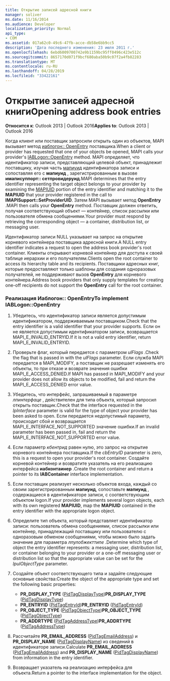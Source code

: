 ```yaml
---
title: Открытие записей адресной книги
manager: soliver
ms.date: 11/16/2014
ms.audience: Developer
localization_priority: Normal
api_type:
- COM
ms.assetid: 017a62c0-49c6-47fb-acce-db58e6bb9cc5
description: 'Дата последнего изменения: 23 июля 2011 г.'
ms.openlocfilehash: 6ebd6009700742e9b1159bc95ff0496c423e512c
ms.sourcegitcommit: 8657170d071f9bcf680aba50b9c07f2a4fb82283
ms.translationtype: MT
ms.contentlocale: ru-RU
ms.lasthandoff: 04/28/2019
ms.locfileid: "33422161"
---
```

# <a name="opening-address-book-entries"></a><span data-ttu-id="19b34-103">Открытие записей адресной книги</span><span class="sxs-lookup"><span data-stu-id="19b34-103">Opening address book entries</span></span>

<span data-ttu-id="19b34-104">**Относится к**: Outlook 2013 | Outlook 2016</span><span class="sxs-lookup"><span data-stu-id="19b34-104">**Applies to**: Outlook 2013 | Outlook 2016</span></span> 
  
<span data-ttu-id="19b34-105">Когда клиент или поставщик запросили открыть один из объектов, MAPI вызывает метод [иаблогон:: OpenEntry](iablogon-openentry.md) поставщика.</span><span class="sxs-lookup"><span data-stu-id="19b34-105">When a client or provider has requested that one of your objects be opened, MAPI calls your provider's [IABLogon::OpenEntry](iablogon-openentry.md) method.</span></span> <span data-ttu-id="19b34-106">MAPI определяет, что идентификатор записи, представляющий целевой объект, принадлежит поставщику, изучая часть [мапиуид](mapiuid.md) идентификатора записи и сопоставляя его с **мапиуид** , зарегистрированным в вызове **имаписуппорт:: сетпровидеруид**.</span><span class="sxs-lookup"><span data-stu-id="19b34-106">MAPI determines that the entry identifier representing the target object belongs to your provider by examining the [MAPIUID](mapiuid.md) portion of the entry identifier and matching it to the **MAPIUID** that your provider registered in the call to **IMAPISupport::SetProviderUID**.</span></span> <span data-ttu-id="19b34-107">Затем MAPI вызывает метод **OpenEntry** .</span><span class="sxs-lookup"><span data-stu-id="19b34-107">MAPI then calls your **OpenEntry** method.</span></span> <span data-ttu-id="19b34-108">Поставщик должен ответить, получая соответствующий объект — контейнер, список рассылки или пользователя обмена сообщениями.</span><span class="sxs-lookup"><span data-stu-id="19b34-108">Your provider must respond by retrieving the corresponding object — a container, distribution list, or messaging user.</span></span> 
  
<span data-ttu-id="19b34-109">Идентификатор записи NULL указывает на запрос на открытие корневого контейнера поставщика адресной книги.</span><span class="sxs-lookup"><span data-stu-id="19b34-109">A NULL entry identifier indicates a request to open the address book provider's root container.</span></span> <span data-ttu-id="19b34-110">Клиенты открывают корневой контейнер для доступа к своей таблице иерархии и его получателям.</span><span class="sxs-lookup"><span data-stu-id="19b34-110">Clients open the root container to access its hierarchy table and its recipients.</span></span> <span data-ttu-id="19b34-111">Поставщики адресных книг, которые предоставляют только шаблоны для создания одноразовых получателей, не поддерживают вызов **OpenEntry** для корневого контейнера.</span><span class="sxs-lookup"><span data-stu-id="19b34-111">Address book providers that only supply templates for creating one-off recipients do not support the **OpenEntry** call for the root container.</span></span> 
  
### <a name="to-implement-iablogonopenentry"></a><span data-ttu-id="19b34-112">Реализация Иаблогон:: OpenEntry</span><span class="sxs-lookup"><span data-stu-id="19b34-112">To implement IABLogon::OpenEntry</span></span>
  
1. <span data-ttu-id="19b34-113">Убедитесь, что идентификатор записи является допустимым идентификатором, поддерживаемым поставщиком.</span><span class="sxs-lookup"><span data-stu-id="19b34-113">Check that the entry identifier is a valid identifier that your provider supports.</span></span> <span data-ttu-id="19b34-114">Если он не является допустимым идентификатором записи, возвращается MAPI_E_INVALID_ENTRYID.</span><span class="sxs-lookup"><span data-stu-id="19b34-114">If it is not a valid entry identifier, return MAPI_E_INVALID_ENTRYID.</span></span> 
    
2. <span data-ttu-id="19b34-115">Проверьте флаг, который передается с параметром _ulFlags_ .</span><span class="sxs-lookup"><span data-stu-id="19b34-115">Check the flag that is passed in with the  _ulFlags_ parameter.</span></span> <span data-ttu-id="19b34-116">Если служба MAPI передается в MAPI_MODIFY, а поставщик не разрешает изменять его объекты, то при отказе и возврате значения ошибки MAPI_E_ACCESS_DENIED.</span><span class="sxs-lookup"><span data-stu-id="19b34-116">If MAPI has passed in MAPI_MODIFY and your provider does not allow its objects to be modified, fail and return the MAPI_E_ACCESS_DENIED error value.</span></span> 
    
3. <span data-ttu-id="19b34-117">Убедитесь, что интерфейс, запрашиваемый в параметре _лпинтерфаце_ , действителен для типа объекта, который запросил открыть поставщик.</span><span class="sxs-lookup"><span data-stu-id="19b34-117">Check that the interface requested in the  _lpInterface_ parameter is valid for the type of object your provider has been asked to open.</span></span> <span data-ttu-id="19b34-118">Если передается недопустимый параметр, происходит сбой и возвращается MAPI_E_INTERFACE_NOT_SUPPORTED значение ошибки.</span><span class="sxs-lookup"><span data-stu-id="19b34-118">If an invalid parameter has been passed in, fail and return the MAPI_E_INTERFACE_NOT_SUPPORTED error value.</span></span> 
    
4. <span data-ttu-id="19b34-119">Если параметр _кбентрид_ равен нулю, это запрос на открытие корневого контейнера поставщика.</span><span class="sxs-lookup"><span data-stu-id="19b34-119">If the  _cbEntryID_ parameter is zero, this is a request to open your provider's root container.</span></span> <span data-ttu-id="19b34-120">Создайте корневой контейнер и возвратите указатель на его реализацию интерфейса **иабконтаинер** .</span><span class="sxs-lookup"><span data-stu-id="19b34-120">Create the root container and return a pointer to its **IABContainer** interface implementation.</span></span> 
    
5. <span data-ttu-id="19b34-121">Если поставщик реализует несколько объектов входа, каждый со своим зарегистрированным **мапиуид**, сопоставьте **мапиуид** , содержащиеся в идентификаторе записи, с соответствующим объектом logon.</span><span class="sxs-lookup"><span data-stu-id="19b34-121">If your provider implements several logon objects, each with its own registered **MAPIUID**, map the **MAPIUID** contained in the entry identifier with the appropriate logon object.</span></span> 
    
6. <span data-ttu-id="19b34-122">Определите тип объекта, который представляет идентификатор записи: пользователь обмена сообщениями, список рассылки или контейнер, принадлежащий поставщику или пользователю с одноразовым обменом сообщениями, чтобы можно было задать значение для параметра _лпулобжекттипе_ .</span><span class="sxs-lookup"><span data-stu-id="19b34-122">Determine which type of object the entry identifier represents: a messaging user, distribution list, or container belonging to your provider or a one-off messaging user or distribution list so that the appropriate value can be set for the  _lpulObjectType_ parameter.</span></span> 
    
7. <span data-ttu-id="19b34-123">Создайте объект соответствующего типа и задайте следующие основные свойства:</span><span class="sxs-lookup"><span data-stu-id="19b34-123">Create the object of the appropriate type and set the following basic properties:</span></span>
    
    - <span data-ttu-id="19b34-124">**PR_DISPLAY_TYPE** ([PidTagDisplayType](pidtagdisplaytype-canonical-property.md))</span><span class="sxs-lookup"><span data-stu-id="19b34-124">**PR_DISPLAY_TYPE** ([PidTagDisplayType](pidtagdisplaytype-canonical-property.md))</span></span>
    - <span data-ttu-id="19b34-125">**PR_ENTRYID** ([PidTagEntryId](pidtagentryid-canonical-property.md))</span><span class="sxs-lookup"><span data-stu-id="19b34-125">**PR_ENTRYID** ([PidTagEntryId](pidtagentryid-canonical-property.md))</span></span>
    - <span data-ttu-id="19b34-126">**PR_OBJECT_TYPE** ([PidTagObjectType](pidtagobjecttype-canonical-property.md))</span><span class="sxs-lookup"><span data-stu-id="19b34-126">**PR_OBJECT_TYPE** ([PidTagObjectType](pidtagobjecttype-canonical-property.md))</span></span>
    - <span data-ttu-id="19b34-127">**PR_ADDRTYPE** ([PidTagAddressType](pidtagaddresstype-canonical-property.md))</span><span class="sxs-lookup"><span data-stu-id="19b34-127">**PR_ADDRTYPE** ([PidTagAddressType](pidtagaddresstype-canonical-property.md))</span></span>
    
8. <span data-ttu-id="19b34-128">Рассчитайте **PR_EMAIL_ADDRESS** ([PidTagEmailAddress](pidtagemailaddress-canonical-property.md)) и **PR_DISPLAY_NAME** ([PidTagDisplayName](pidtagdisplayname-canonical-property.md)) из сведений в идентификаторе записи.</span><span class="sxs-lookup"><span data-stu-id="19b34-128">Calculate **PR_EMAIL_ADDRESS** ([PidTagEmailAddress](pidtagemailaddress-canonical-property.md)) and **PR_DISPLAY_NAME** ([PidTagDisplayName](pidtagdisplayname-canonical-property.md)) from information in the entry identifier.</span></span>
    
9. <span data-ttu-id="19b34-129">Возвращает указатель на реализацию интерфейса для объекта.</span><span class="sxs-lookup"><span data-stu-id="19b34-129">Return a pointer to the interface implementation for the object.</span></span> 
    

